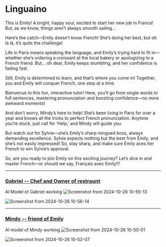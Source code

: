 # Linguaino

This is Emily!
A bright, happy soul, excited to start her new job in France! But, as we know, things aren’t always smooth sailing...

Here’s the catch—Emily doesn’t know French!
She’s doing her best, but oh là là, it’s quite the challenge!

Life in Paris means speaking the language, and Emily’s trying hard to fit in—whether she’s ordering a croissant at the local bakery or apologizing to a French friend.
But… oh dear, Emily keeps stumbling, and her confidence is fading fast.

Still, Emily is determined to learn, and that’s where you come in!
Together, you and Emily will conquer French, one step at a time.

Bienvenue to this fun, interactive tutor! Here, you’ll go from single words to full sentences, mastering pronunciation and boosting confidence—no more awkward moments!

And don’t worry, Mindy’s here to help!
She’s been living in Paris for over a year and knows all the tricks to perfect French pronunciation. Anytime you’re stuck, just call for ‘Help,’ and Mindy will guide you.

But watch out for Sylvie—she’s Emily’s sharp-tongued boss, always demanding excellence. Sylvie expects nothing but the best from Emily, and she’s not easily impressed! So, stay sharp, and make sure Emily aces her French to win Sylvie’s approval.

So, are you ready to join Emily on this exciting journey?
Let’s dive in and master French—or should we say, Français avec Emily!!!

---
### [Gabriel -- Chef and Owner of restraunt](https://hono-barista.abhiruppaul1249.workers.dev/chat)

AI Model of Gabriel working
![Screenshot from 2024-10-26 10-55-13](https://github.com/user-attachments/assets/b4958b1f-e75f-457f-a904-6e3db7072ddb)

![Screenshot from 2024-10-26 10-56-14](https://github.com/user-attachments/assets/c0daa174-8261-4a2b-ba4f-975c94a2f770)

---
### [Mindy -- friend of Emily](https://ai-mindy.abhiruppaul1249.workers.dev/)

AI model of Mindy working
![Screenshot from 2024-10-26 10-50-01](https://github.com/user-attachments/assets/0e5d0874-69ea-4575-8093-8889fee4d2f0)

![Screenshot from 2024-10-26 10-52-07](https://github.com/user-attachments/assets/48b37b15-fde7-466e-b7d4-e247107892b2)







